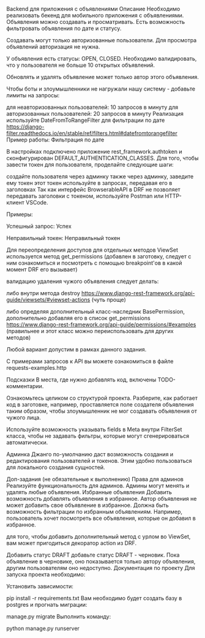 Backend для приложения с объявлениями
Описание
Необходимо реализовать бекенд для мобильного приложения с объявлениями. Объявления можно создавать и просматривать. Есть возможность фильтровать объявления по дате и статусу.

Создавать могут только авторизованные пользователи. Для просмотра объявлений авторизация не нужна.

У объявления есть статусы: OPEN, CLOSED. Необходимо валидировать, что у пользователя не больше 10 открытых объявлений.

Обновлять и удалять объявление может только автор этого объявления.

Чтобы боты и злоумышленники не нагружали нашу систему - добавьте лимиты на запросы:

для неавторизованных пользователей: 10 запросов в минуту
для авторизованных пользователей: 20 запросов в минуту
Реализация
используйте DateFromToRangeFilter для фильтрации по дате https://django-filter.readthedocs.io/en/stable/ref/filters.html#datefromtorangefilter
Пример работы: Фильтрация по дате

В настройках подключено приложение rest_framework.authtoken и сконфигурирован DEFAULT_AUTHENTICATION_CLASSES. Для того, чтобы завести токен для пользователя, проделайте следующие шаги:

создайте пользователя через админку
также через админку, заведите ему токен
этот токен используйте в запросах, передавая его в заголовках
Так как интерфейс BrowserableAPI в DRF не позволяет передавать заголовки с токеном, используйте Postman или HTTP-клиент VSCode.

Примеры:

Успешный запрос: Успех

Неправильный токен: Неправильный токен

Для переопределения доступов для отдельных методов ViewSet используется метод get_permissions (добавлен в заготовку, следует с ним ознакомиться и посмотреть с помощью breakpoint'ов в какой момент DRF его вызывает)

валидацию удаления чужого объявления следует делать:

либо внутри метода destroy https://www.django-rest-framework.org/api-guide/viewsets/#viewset-actions (чуть проще)

либо определяя дополнительный класс-наследник BasePermission, дополнительно добавляя его в список get_permissions https://www.django-rest-framework.org/api-guide/permissions/#examples (правильнее и этот класс можно переиспользовать для других методов)

Любой вариант допустим в рамках данного задания.

С примерами запросов к API вы можете ознакомиться в файле requests-examples.http

Подсказки
В места, где нужно добавлять код, включены TODO-комментарии.

Ознакомьтесь целиком со структурой проекта. Разберите, как работает код в заготовке, например, проставляется поле создателя объявления таким образом, чтобы злоумышленник не мог создавать объявления от чужого лица.

Используйте возможность указывать fields в Meta внутри FilterSet класса, чтобы не задавать фильтры, которые могут сгенерироваться автоматически.

Админка Джанго по-умолчанию даст возможность создания и редактирования пользователей и токенов. Этим удобно пользоваться для локального создания сущностей.

Доп-задания (не обязательные к выполнению)
Права для админов
Реализуйте функциональность для админов. Админы могут менять и удалять любые объявления.
Избранные объявления
Добавить возможность добавлять объявления в избранное. Автор объявления не может добавить свое объявление в избранное. Должна быть возможность фильтрации по избранным объявлениям. Например, пользователь хочет посмотреть все объявления, которые он добавил в избранное.

для того, чтобы добавить дополнительный метод с урлом во ViewSet, вам может пригодиться декоратор action из DRF.

Добавить статус DRAFT
добавьте статус DRAFT - черновик. Пока объявление в черновике, оно показывается только автору объявления, другим пользователям оно недоступно.
Документация по проекту
Для запуска проекта необходимо:

Установить зависимости:

pip install -r requirements.txt
Вам необходимо будет создать базу в postgres и прогнать миграции:

manage.py migrate
Выполнить команду:

python manage.py runserver
